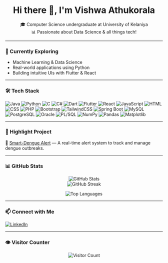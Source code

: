 <h1 align="center">Hi there 👋, I'm Vishwa Athukorala</h1>

<p align="center">
🎓 Computer Science undergraduate at University of Kelaniya <br>
📊 Passionate about Data Science & all things tech!<br>
</p>

---

### 🧠 Currently Exploring
- Machine Learning & Data Science
- Real-world applications using Python
- Building intuitive UIs with Flutter & React

---

### 🛠️ Tech Stack
![Java](https://img.shields.io/badge/Java-%23ED8B00.svg?&style=flat&logo=java&logoColor=white)
![Python](https://img.shields.io/badge/Python-3670A0?style=flat&logo=python&logoColor=ffdd54)
![C](https://img.shields.io/badge/C-00599C?style=flat&logo=c&logoColor=white)
![C#](https://img.shields.io/badge/C%23-239120?style=flat&logo=c-sharp&logoColor=white)
![Dart](https://img.shields.io/badge/Dart-0175C2?style=flat&logo=dart&logoColor=white)
![Flutter](https://img.shields.io/badge/Flutter-02569B?style=flat&logo=flutter&logoColor=white)
![React](https://img.shields.io/badge/React-%2320232a.svg?style=flat&logo=react&logoColor=%2361DAFB)
![JavaScript](https://img.shields.io/badge/JavaScript-F7DF1E?style=flat&logo=javascript&logoColor=black)
![HTML](https://img.shields.io/badge/HTML5-E34F26?style=flat&logo=html5&logoColor=white)
![CSS](https://img.shields.io/badge/CSS3-1572B6?style=flat&logo=css3&logoColor=white)
![PHP](https://img.shields.io/badge/PHP-777BB4?style=flat&logo=php&logoColor=white)
![Bootstrap](https://img.shields.io/badge/Bootstrap-%23563D7C.svg?style=flat&logo=bootstrap&logoColor=white)
![TailwindCSS](https://img.shields.io/badge/TailwindCSS-06B6D4?style=flat&logo=tailwindcss&logoColor=white)
![Spring Boot](https://img.shields.io/badge/SpringBoot-6DB33F?style=flat&logo=spring-boot&logoColor=white)
![MySQL](https://img.shields.io/badge/MySQL-%2300f.svg?style=flat&logo=mysql&logoColor=white)
![PostgreSQL](https://img.shields.io/badge/PostgreSQL-316192?style=flat&logo=postgresql&logoColor=white)
![Oracle](https://img.shields.io/badge/Oracle-F80000?style=flat&logo=oracle&logoColor=white)
![PL/SQL](https://img.shields.io/badge/PL%2FSQL-F80000?style=flat)
![NumPy](https://img.shields.io/badge/NumPy-013243?style=flat&logo=numpy&logoColor=white)
![Pandas](https://img.shields.io/badge/Pandas-150458?style=flat&logo=pandas&logoColor=white)
![Matplotlib](https://img.shields.io/badge/Matplotlib-11557C?style=flat)

---

### 🚀 Highlight Project
🔬 [Smart-Dengue Alert](https://github.com/vishwa3674/SmartDengueAlert-Home-Search) — A real-time alert system to track and manage dengue outbreaks.

---

### 📊 GitHub Stats

<p align="center">
  <img src="https://github-readme-stats.vercel.app/api?username=vishwa3674&show_icons=true&theme=radical" alt="GitHub Stats" />
  <br>
  <img src="https://github-readme-streak-stats.herokuapp.com/?user=vishwa3674&theme=radical" alt="GitHub Streak" />
</p>

<p align="center">
  <img src="https://github-readme-stats.vercel.app/api/top-langs/?username=Vimanshani&layout=compact&theme=tokyonight" alt="Top Languages" />
</p>

---


### 📫 Connect with Me
[![LinkedIn](https://img.shields.io/badge/LinkedIn-blue?style=flat&logo=linkedin&logoColor=white)](https://www.linkedin.com/in/your-linkedin)

---

### 👁️ Visitor Counter  
<p align="center">
  <img src="https://komarev.com/ghpvc/?username=vishwa3674&style=flat-square&color=blue" alt="Visitor Count" />
</p>

